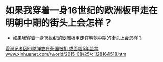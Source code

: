 # 如果我穿着一身16世纪的欧洲板甲走在明朝中期的街头上会怎样？

- [如果我穿着一身16世纪的欧洲板甲走在明朝中期的街头上会怎样？](https://www.zhihu.com/question/449183631/answer/1798276275)

[香港记者因带防弹衣在泰国被扣 或面临5年监禁​www.xinhuanet.com//world/2015-08/25/c_128164518.htm  
](https://link.zhihu.com/?target=http%3A//www.xinhuanet.com//world/2015-08/25/c_128164518.htm)